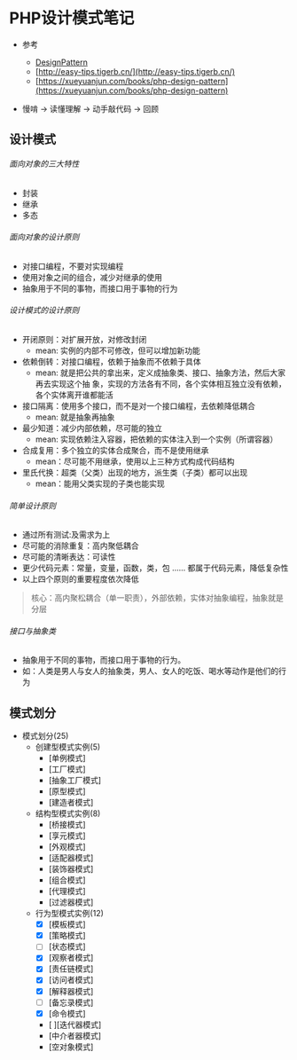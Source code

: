 # PHP设计模式笔记
- 参考
  - [DesignPattern](https://github.com/hoohack)
  - [http://easy-tips.tigerb.cn/](http://easy-tips.tigerb.cn/)
  - [https://xueyuanjun.com/books/php-design-pattern](https://xueyuanjun.com/books/php-design-pattern)

- 慢啃 -> 读懂理解 -> 动手敲代码 -> 回顾

## 设计模式

###### 面向对象的三大特性
- 封装
- 继承
- 多态

###### 面向对象的设计原则
- 对接口编程，不要对实现编程
- 使用对象之间的组合，减少对继承的使用
- 抽象用于不同的事物，而接口用于事物的行为

###### 设计模式的设计原则
- 开闭原则：对扩展开放，对修改封闭
  + mean: 实例的内部不可修改，但可以增加新功能
- 依赖倒转：对接口编程，依赖于抽象而不依赖于具体
  + mean: 就是把公共的拿出来，定义成抽象类、接口、抽象方法，然后大家再去实现这个抽
  象，实现的方法各有不同，各个实体相互独立没有依赖，各个实体离开谁都能活
- 接口隔离：使用多个接口，而不是对一个接口编程，去依赖降低耦合
  + mean: 就是抽象再抽象
- 最少知道：减少内部依赖，尽可能的独立
  + mean: 实现依赖注入容器，把依赖的实体注入到一个实例（所谓容器）
- 合成复用：多个独立的实体合成聚合，而不是使用继承
  + mean：尽可能不用继承，使用以上三种方式构成代码结构
- 里氏代换：超类（父类）出现的地方，派生类（子类）都可以出现
  + mean：能用父类实现的子类也能实现

###### 简单设计原则
- 通过所有测试:及需求为上
- 尽可能的消除重复：高内聚低耦合
- 尽可能的清晰表达：可读性
- 更少代码元素：常量，变量，函数，类，包 …… 都属于代码元素，降低复杂性
- 以上四个原则的重要程度依次降低

>  核心：高内聚松耦合（单一职责），外部依赖，实体对抽象编程，抽象就是分层

###### 接口与抽象类
- 抽象用于不同的事物，而接口用于事物的行为。
- 如：人类是男人与女人的抽象类，男人、女人的吃饭、喝水等动作是他们的行为

## 模式划分

+ 模式划分(25)
    * 创建型模式实例(5)
      - [单例模式]
      - [工厂模式]
      - [抽象工厂模式]
      - [原型模式]
      - [建造者模式]
    * 结构型模式实例(8)
      - [桥接模式]
      - [享元模式]
      - [外观模式]
      - [适配器模式]
      - [装饰器模式]
      - [组合模式]
      - [代理模式]
      - [过滤器模式]
    * 行为型模式实例(12)
      - [x] [模板模式]
      - [x] [策略模式]
      - [ ] [状态模式]
      - [x] [观察者模式]
      - [x] [责任链模式]
      - [x] [访问者模式]
      - [x] [解释器模式]
      - [ ] [备忘录模式]
      - [x] [命令模式]
      - [ ][迭代器模式]
      - [中介者器模式]
      - [空对象模式]